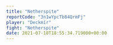 ```yaml
---
title: "Netherspite"
reportCode: "3n1wYpcTb84QrmFj"
player: "Deckmír"
fight: "Netherspite"
date: 2021-07-18T18:55:34.719000+00:00
---
```

